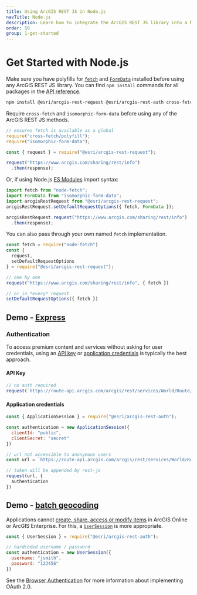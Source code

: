 ```yaml
---
title: Using ArcGIS REST JS in Node.js
navTitle: Node.js
description: Learn how to integrate the ArcGIS REST JS library into a Node.js app.
order: 50
group: 1-get-started
---
```


# Get Started with Node.js

Make sure you have polyfills for [`fetch`](https://github.com/lquixada/cross-fetch) and [`FormData`](https://github.com/form-data/isomorphic-form-data) installed before using any ArcGIS REST JS library. You can find `npm install` commands for all packages in the [API reference](/arcgis-rest-js/api).

```bash
npm install @esri/arcgis-rest-request @esri/arcgis-rest-auth cross-fetch isomorphic-form-data
```

Require `cross-fetch` and `isomorphic-form-data` before using any of the ArcGIS REST JS methods.
```js
// ensures fetch is available as a global
require("cross-fetch/polyfill");
require("isomorphic-form-data");

const { request } = require("@esri/arcgis-rest-request");

request("https://www.arcgis.com/sharing/rest/info")
  .then(response);
```

Or, if using Node.js [ES Modules](https://nodejs.org/docs/latest-v12.x/api/packages.html#packages_determining_module_system) import syntax:


```js
import fetch from "node-fetch";
import FormData from "isomorphic-form-data";
import arcgisRestRequest from "@esri/arcgis-rest-request";
arcgisRestRequest.setDefaultRequestOptions({ fetch, FormData });

arcgisRestRequest.request("https://www.arcgis.com/sharing/rest/info")
  .then(response);
```

You can also pass through your own named `fetch` implementation.

```js
const fetch = require("node-fetch")
const {
  request,
  setDefaultRequestOptions
} = require("@esri/arcgis-rest-request");

// one by one
request("https://www.arcgis.com/sharing/rest/info", { fetch })

// or in *every* request
setDefaultRequestOptions({ fetch })
```

## Demo - [Express](https://github.com/Esri/arcgis-rest-js/tree/master/demos/express)

### Authentication

To access premium content and services without asking for user credentials, using an [API key](https://developers.arcgis.com/documentation/mapping-apis-and-services/security/api-keys/) or [application credentials](https://developers.arcgis.com/documentation/mapping-apis-and-services/security/application-credentials/) is typically the best approach.

#### API Key

```js
// no auth required
request(`https://route-api.arcgis.com/arcgis/rest/services/World/Route/NAServer/Route_World/solve?token={API_KEY}`)
```

#### Application credentials

```js
const { ApplicationSession } = require("@esri/arcgis-rest-auth");

const authentication = new ApplicationSession({
  clientId: "public",
  clientSecret: "secret"
})

// url not accessible to anonymous users
const url = `https://route-api.arcgis.com/arcgis/rest/services/World/Route/NAServer/Route_World`

// token will be appended by rest-js
request(url, {
  authentication
})
```

## Demo - [batch geocoding](https://github.com/Esri/arcgis-rest-js/tree/master/demos/batch-geocoder-node)

Applications cannot [create, share, access or modify items](https://developers.arcgis.com/documentation/core-concepts/security-and-authentication/limitations-of-application-authentication/) in ArcGIS Online or ArcGIS Enterprise. For this, a [`UserSession`](/arcgis-rest-js/api/auth/UserSession/) is more appropriate.

```js
const { UserSession } = require("@esri/arcgis-rest-auth");

// hardcoded username / password
const authentication = new UserSession({
  username: "jsmith",
  password: "123456"
})
```
See the [Browser Authentication](../browser-authentication/) for more information about implementing OAuth 2.0.
